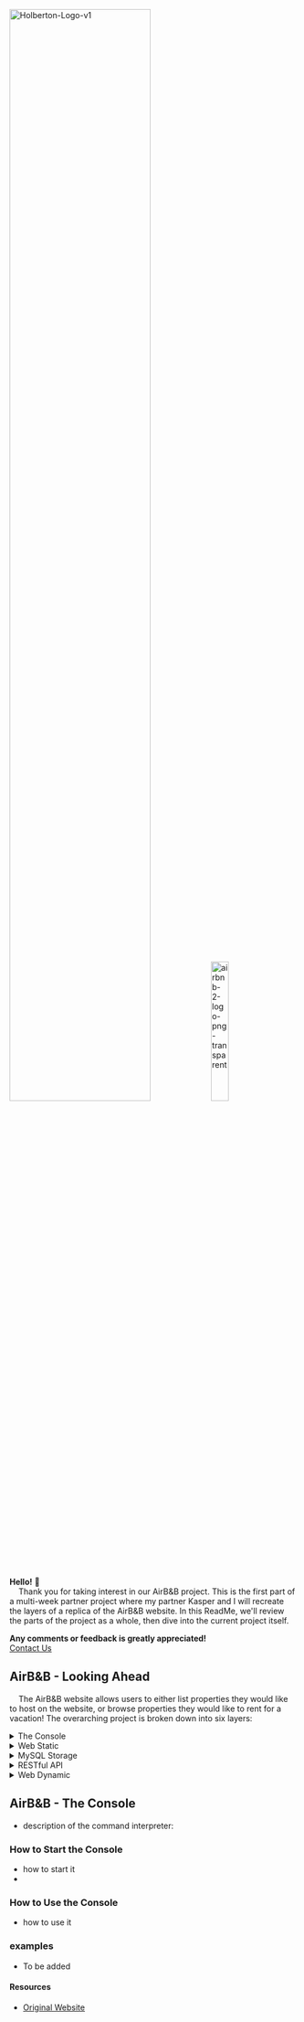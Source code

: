 <img src="https://github.com/michaellgans/holbertonschool-AirBnB_clone/assets/131380667/182c95ff-f86f-4d0e-b90e-8e32e5fce600" alt="Holberton-Logo-v1" width="70%"><img src="https://github.com/michaellgans/holbertonschool-AirBnB_clone/assets/131380667/3fda5c96-065b-44cb-a43c-6b2bfaea5792" alt="airbnb-2-logo-png-transparent" width="25%">

**Hello!** :wave: <br>
&nbsp;&nbsp;&nbsp;&nbsp;Thank you for taking interest in our AirB&B project.  This is the first part of a multi-week partner project where my partner Kasper and I will recreate the layers of a replica of the AirB&B website.  In this ReadMe, we'll review the parts of the project as a whole, then dive into the current project itself. <br>

**Any comments or feedback is greatly appreciated!** <br>
[Contact Us](https://github.com/michaellgans/holbertonschool-AirBnB_clone/blob/main/AUTHORS)

## AirB&B - Looking Ahead

&nbsp;&nbsp;&nbsp;&nbsp;The AirB&B website allows users to either list properties they would like to host on the website, or browse properties they would like to rent for a vacation!  The overarching project is broken down into six layers: <br>

<details><summary>The Console</summary>

&nbsp;&nbsp;&nbsp;&nbsp;The first step is to create a storage engine which will allow us to save and reload objects created. Because of this, multiple objects can be created inside the command interpreter and saved for later use once the RestAPI is created.<br>
- Creates a data model.
- Manages objects by interacting with the console, a command line interpereter.
  - Create objects
  - Update objects
  - Display objects
  - Destroy objects
- Saves objects to a JSON file.</details>

<details><summary>Web Static</summary>

&nbsp;&nbsp;&nbsp;&nbsp;The second step is to create the static website or application.  In this step, we'll learn both HTML and CSS, as well as how to create multiple objects on the webpage.<br>
- Learning Objectvies
  - HTML/CSS
  - Create the HTML of your application.
  - Create the template of each object.</details>

<details><summary>MySQL Storage</summary>

&nbsp;&nbsp;&nbsp;&nbsp;Web Framework - Templating<br>
- Bullet
- Bullet
- Bullet
- Bullet</details>

<details><summary>RESTful API</summary>

&nbsp;&nbsp;&nbsp;&nbsp;Title Goes Here<br>
- Bullet
- Bullet
- Bullet
- Bullet</details>

<details><summary>Web Dynamic</summary>

&nbsp;&nbsp;&nbsp;&nbsp;Title Goes Here<br>
- Bullet
- Bullet
- Bullet
- Bullet</details>

## AirB&B - The Console

- description of the command interpreter:

### How to Start the Console

- how to start it
- 
### How to Use the Console

- how to use it

### examples

- To be added

#### Resources
- [Original Website](https://www.airbnb.com/)

